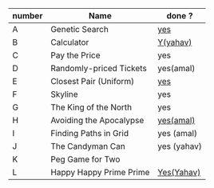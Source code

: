 |number|Name| done ?|
|------|----------------|-------------|
|A|Genetic Search|[yes](https://github.com/mzareeb99/Workshop-in-Competitive-Programming/blob/main/HW2/code/geneticsearch.cpp)|
|B|Calculator |[Y(yahav)](https://github.com/mzareeb99/Workshop-in-Competitive-Programming/blob/main/HW2/code/calculator.cpp)|
|C|Pay the Price|yes|
|D|Randomly-priced Tickets |yes(amal)|
|E|Closest Pair (Uniform)|[yes](https://github.com/mzareeb99/Workshop-in-Competitive-Programming/blob/main/HW2/code/closestpair1.cpp)|
|F|Skyline|yes|
|G|The King of the North|yes|
|H|Avoiding the Apocalypse |[yes(amal)](https://github.com/mzareeb99/Workshop-in-Competitive-Programming/blob/main/HW2/code/avoidingtheapocalypse.cpp)|
|I|Finding Paths in Grid|yes (amal)|
|J|The Candyman Can|yes (yahav)|
|K|Peg Game for Two||
|L|Happy Happy Prime Prime|[Yes(Yahav)](https://github.com/mzareeb99/Workshop-in-Competitive-Programming/blob/main/HW2/text/happyprime.txt)|


